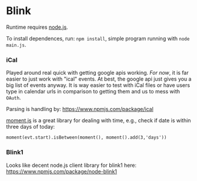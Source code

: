 # Blink

Runtime requires [node.js](https://nodejs.org/download/).

To install dependences, run: `npm install`, simple program running with `node main.js`.

### iCal

Played around real quick with getting google apis working. *For now*, it is far easier to just work with "ical" events. At best, the google api just gives you a big list of events anyway. It is way easier to test with iCal files or have users type in calendar urls in comparison to getting them and us to mess with `OAuth`.

Parsing is handling by:
https://www.npmjs.com/package/ical

[moment.js](http://momentjs.com/) is a great library for dealing with time, e.g., check if date is within three days of today:

```
moment(evt.start).isBetween(moment(), moment().add(3,'days'))
```

### Blink1

Looks like decent node.js client library for blink1 here:
https://www.npmjs.com/package/node-blink1
